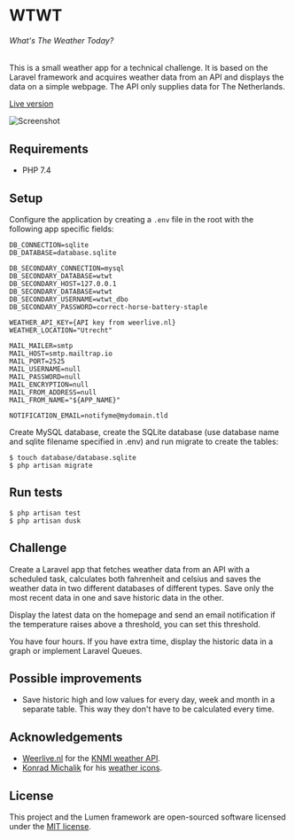 # WTWT
###### What's The Weather Today?

This is a small weather app for a technical challenge. It is based on the
Laravel framework and acquires weather data from an API and displays the data on
a simple webpage. The API only supplies data for The Netherlands.  

[Live version](https://wtwt.ruudwelten.com)

<img src="https://wtwt.ruudwelten.com/img/wtwt.png" alt="Screenshot">

## Requirements

- PHP 7.4

## Setup

Configure the application by creating a `.env` file in the root with the
following app specific fields:  

```
DB_CONNECTION=sqlite
DB_DATABASE=database.sqlite

DB_SECONDARY_CONNECTION=mysql
DB_SECONDARY_DATABASE=wtwt
DB_SECONDARY_HOST=127.0.0.1
DB_SECONDARY_DATABASE=wtwt
DB_SECONDARY_USERNAME=wtwt_dbo
DB_SECONDARY_PASSWORD=correct-horse-battery-staple

WEATHER_API_KEY={API key from weerlive.nl}
WEATHER_LOCATION="Utrecht"

MAIL_MAILER=smtp
MAIL_HOST=smtp.mailtrap.io
MAIL_PORT=2525
MAIL_USERNAME=null
MAIL_PASSWORD=null
MAIL_ENCRYPTION=null
MAIL_FROM_ADDRESS=null
MAIL_FROM_NAME="${APP_NAME}"

NOTIFICATION_EMAIL=notifyme@mydomain.tld
```

Create MySQL database, create the SQLite database (use database name and sqlite
filename specified in .env) and run migrate to create the tables:  

    $ touch database/database.sqlite
    $ php artisan migrate

## Run tests

    $ php artisan test
    $ php artisan dusk

## Challenge

Create a Laravel app that fetches weather data from an API with a scheduled
task, calculates both fahrenheit and celsius and saves the weather data in two
different databases of different types. Save only the most recent data in one
and save historic data in the other.  

Display the latest data on the homepage and send an email notification if the
temperature raises above a threshold, you can set this threshold.  

You have four hours. If you have extra time, display the historic data in a
graph or implement Laravel Queues.  

## Possible improvements

- Save historic high and low values for every day, week and month in a separate
  table. This way they don't have to be calculated every time.  

## Acknowledgements

- [Weerlive.nl](https://weerlive.nl) for the
  [KNMI weather API](https://weerlive.nl/delen.php).  
- [Konrad Michalik](http://konradmichalik.eu) for his
  [weather icons](https://github.com/jackd248/weather-iconic).  

## License

This project and the Lumen framework are open-sourced software licensed under
the [MIT license](https://opensource.org/licenses/MIT).
